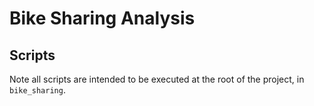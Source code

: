 # Bike Sharing Analysis

## Scripts
Note all scripts are intended to be executed at the root of the project, in `bike_sharing`.
